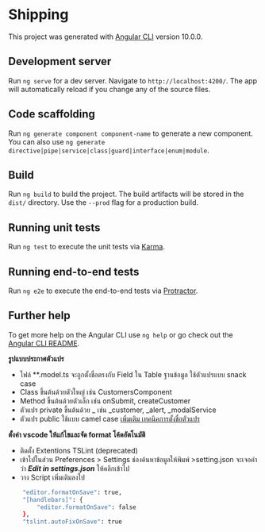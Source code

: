 # Shipping

This project was generated with [Angular CLI](https://github.com/angular/angular-cli) version 10.0.0.

## Development server

Run `ng serve` for a dev server. Navigate to `http://localhost:4200/`. The app will automatically reload if you change any of the source files.

## Code scaffolding

Run `ng generate component component-name` to generate a new component. You can also use `ng generate directive|pipe|service|class|guard|interface|enum|module`.

## Build

Run `ng build` to build the project. The build artifacts will be stored in the `dist/` directory. Use the `--prod` flag for a production build.

## Running unit tests

Run `ng test` to execute the unit tests via [Karma](https://karma-runner.github.io).

## Running end-to-end tests

Run `ng e2e` to execute the end-to-end tests via [Protractor](http://www.protractortest.org/).

## Further help

To get more help on the Angular CLI use `ng help` or go check out the [Angular CLI README](https://github.com/angular/angular-cli/blob/master/README.md).

**รูปแบบประกาศตัวแปร**
- ไฟล์ **.model.ts จะถูกตั้งชื่อตรงกับ Field ใน Table ฐานข้อมูล ใช้ตัวแปรแบบ snack case
- Class ขึ้นต้นด้วยตัวใหญ่ เช่น CustomersComponent
- Method ขึ้นต้นด้วยตัวเล็ก เช่น onSubmit, createCustomer
- ตัวแปร private ขึ้นต้นด้วย _ เช่น _customer, _alert, _modalService
- ตัวแปร public ใช้แบบ camel case
[เพิ่มเติม เทคนิคการตั้งชื่อตัวแปร](https://www.techstarthailand.com/blog/detail/Writing-Variables-Informative-Descriptive-Elegant/736?fbclid=IwAR2cg_7U279gWOyvz3VIKFJFv76chyun9SA49xOWTSu1MWefNJxJLB_wHeU)

**ตั้งค่า vscode ให้แก้ไขและจัด format โค้ดอัตโนมัติ**
- ติดตั้ง Extentions TSLint (deprecated)
- เข้าไปในส่วน Preferences > Settings ช่องค้นหาข้อมูลให้พิมพ์ >setting.json จะเจอคำว่า ***Edit in settings.json*** ให้คลิกเข้าไป
- วาง Script เพิ่มเติมลงไป
```bash
    "editor.formatOnSave": true,
    "[handlebars]": {
        "editor.formatOnSave": false
    },
    "tslint.autoFixOnSave": true
```